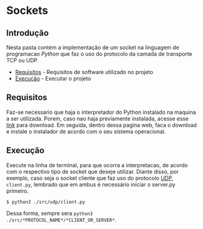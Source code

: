 # Sockets

## Introdução  

Nesta pasta contém a implementação de um socket na linguagem de programacao _Python_ que faz o uso do protocolo da camada de transporte TCP ou UDP.  

- [Requisitos](#requisitos) - Requisitos de software utilizado no projeto
- [Execução](#compilação-e-execução) - Executar o projeto

## Requisitos    

Faz-se necessario que haja o interpretador do Python instalado na maquina a ser utilizada. Porem, caso nao haja previamente instalada, acesse esse [link] para download. Em seguida, dentro dessa pagina web, faca o download e instale o instalador de acordo com o seu sistema operacional.

[link]:https://www.python.org/downloads/

## Execução    


Execute na linha de terminal, para que ocorra a interpretacao, de acordo com o respectivo tipo de socket que deseje utilizar. Diante disso, 
por exemplo, caso seja o socket cliente que faz uso do protocolo [UDP], `client.py`, lembrado que em ambus é necessário iniciar o server.py primeiro.

```
$ python3 ./src/udp/client.py
```  

Dessa forma, sempre sera `python3 ./src/*PROTOCOL_NAME*/*CLIENT_OR_SERVER*`.

[UDP]:https://pt.wikipedia.org/wiki/User_Datagram_Protocol
